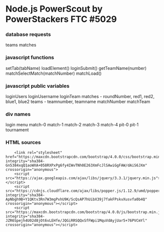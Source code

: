 # Node.js PowerScout by PowerStackers FTC #5029

### database requests
teams
matches

### javascript functions
setTab(tabName)
loadElement()
loginSubmit()
getTeamName(number)
matchSelectMatch(matchNumber)
matchLoad()

### javascript public variables
loginUsers
loginUsername
loginTeam
matches - roundNumber, red1, red2, blue1, blue2
teams - teamnumber, teamname
matchNumber
matchTeam

### div names
login
menu
match-0
match-1
match-2
match-3
match-4
pit-0
pit-1
tournament

### HTML sources

        <link rel="stylesheet" href="https://maxcdn.bootstrapcdn.com/bootstrap/4.0.0/css/bootstrap.min.css" integrity="sha384-Gn5384xqQ1aoWXA+058RXPxPg6fy4IWvTNh0E263XmFcJlSAwiGgFAW/dAiS6JXm" crossorigin="anonymous">
        <script src="https://ajax.googleapis.com/ajax/libs/jquery/3.3.1/jquery.min.js"></script>
        <script src="https://cdnjs.cloudflare.com/ajax/libs/popper.js/1.12.9/umd/popper.min.js" integrity="sha384-ApNbgh9B+Y1QKtv3Rn7W3mgPxhU9K/ScQsAP7hUibX39j7fakFPskvXusvfa0b4Q" crossorigin="anonymous"></script>
        <script src="https://maxcdn.bootstrapcdn.com/bootstrap/4.0.0/js/bootstrap.min.js" integrity="sha384-JZR6Spejh4U02d8jOt6vLEHfe/JQGiRRSQQxSfFWpi1MquVdAyjUar5+76PVCmYl" crossorigin="anonymous"></script>